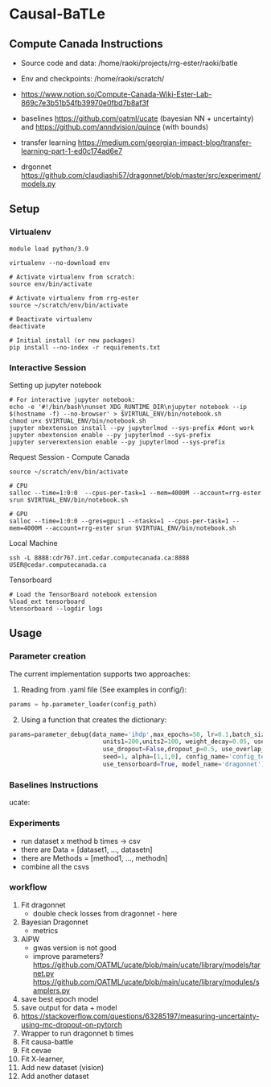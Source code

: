 # Causal-BaTLe


## Compute Canada Instructions

* Source code and data: /home/raoki/projects/rrg-ester/raoki/batle

* Env and checkpoints: /home/raoki/scratch/
* https://www.notion.so/Compute-Canada-Wiki-Ester-Lab-869c7e3b51b54fb39970e0fbd7b8af3f 
* baselines https://github.com/oatml/ucate (bayesian NN + uncertainty) and https://github.com/anndvision/quince (with bounds)
* transfer learning https://medium.com/georgian-impact-blog/transfer-learning-part-1-ed0c174ad6e7
* drgonnet https://github.com/claudiashi57/dragonnet/blob/master/src/experiment/models.py


## Setup

### Virtualenv 

```commandline
module load python/3.9

virtualenv --no-download env

# Activate virtualenv from scratch:
source env/bin/activate

# Activate virtualenv from rrg-ester
source ~/scratch/env/bin/activate

# Deactivate virtualenv 
deactivate

# Initial install (or new packages)
pip install --no-index -r requirements.txt
```

### Interactive Session

Setting up jupyter notebook
```commandline
# For interactive jupyter notebook:
echo -e '#!/bin/bash\nunset XDG_RUNTIME_DIR\njupyter notebook --ip $(hostname -f) --no-browser' > $VIRTUAL_ENV/bin/notebook.sh
chmod u+x $VIRTUAL_ENV/bin/notebook.sh
jupyter nbextension install --py jupyterlmod --sys-prefix #dont work
jupyter nbextension enable --py jupyterlmod --sys-prefix
jupyter serverextension enable --py jupyterlmod --sys-prefix
```

Request Session - Compute Canada
```commandline
source ~/scratch/env/bin/activate

# CPU
salloc --time=1:0:0  --cpus-per-task=1 --mem=4000M --account=rrg-ester srun $VIRTUAL_ENV/bin/notebook.sh

# GPU
salloc --time=1:0:0 --gres=gpu:1 --ntasks=1 --cpus-per-task=1 --mem=4000M --account=rrg-ester srun $VIRTUAL_ENV/bin/notebook.sh
```

Local Machine
```commandline
ssh -L 8888:cdr767.int.cedar.computecanada.ca:8888 USER@cedar.computecanada.ca
```

Tensorboard 
```commandline
# Load the TensorBoard notebook extension
%load_ext tensorboard
%tensorboard --logdir logs
```

## Usage

### Parameter creation
The current implementation supports two approaches: 
1) Reading from .yaml file (See examples in config/):
```python
params = hp.parameter_loader(config_path)
```

2) Using a function that creates the dictionary:
```python
params=parameter_debug(data_name='ihdp',max_epochs=50, lr=0.1,batch_size=50, 
                          units1=200,units2=100, weight_decay=0.05, use_validation=False,
                          use_dropout=False,dropout_p=0.5, use_overlap_knob=False,
                          seed=1, alpha=[1,1,0], config_name='config_test1', 
                          use_tensorboard=True, model_name='dragonnet')
```



### Baselines Instructions

ucate: 

### Experiments 

* run dataset x method b times -> csv
* there are Data = [dataset1, ..., datasetn]
* there are Methods = [method1, ..., methodn]
* combine all the csvs

### workflow
1) Fit dragonnet
   * double check losses from dragonnet - here
2) Bayesian Dragonnet 
   * metrics 
3) AIPW 
   * gwas version is not good
   * improve parameters?
https://github.com/OATML/ucate/blob/main/ucate/library/models/tarnet.py
https://github.com/OATML/ucate/blob/main/ucate/library/modules/samplers.py
3) save best epoch model 
4) save output for data + model
5) https://stackoverflow.com/questions/63285197/measuring-uncertainty-using-mc-dropout-on-pytorch
6) Wrapper to run dragonnet b times
8) Fit causa-battle 
9) Fit cevae 
10) Fit X-learner,
11) Add new dataset (vision)
12) Add another dataset